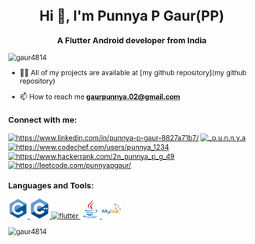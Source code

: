 <h1 align="center">Hi 👋, I'm Punnya P Gaur(PP)</h1>
<h3 align="center">A Flutter Android developer from India</h3>

<p align="left"> <img src="https://komarev.com/ghpvc/?username=gaur4814&label=Profile%20views&color=0e75b6&style=flat" alt="gaur4814" /> </p>

- 👨‍💻 All of my projects are available at [my github repository](my github repository)

- 📫 How to reach me **gaurpunnya.02@gmail.com**

<h3 align="left">Connect with me:</h3>
<p align="left">
<a href="https://linkedin.com/in/https://www.linkedin.com/in/punnya-p-gaur-8827a71b7/" target="blank"><img align="center" src="https://raw.githubusercontent.com/rahuldkjain/github-profile-readme-generator/master/src/images/icons/Social/linked-in-alt.svg" alt="https://www.linkedin.com/in/punnya-p-gaur-8827a71b7/" height="30" width="40" /></a>
<a href="https://instagram.com/_p.u.n.n.y.a" target="blank"><img align="center" src="https://raw.githubusercontent.com/rahuldkjain/github-profile-readme-generator/master/src/images/icons/Social/instagram.svg" alt="_p.u.n.n.y.a" height="30" width="40" /></a>
<a href="https://www.codechef.com/users/https://www.codechef.com/users/punnya_1234" target="blank"><img align="center" src="https://cdn.jsdelivr.net/npm/simple-icons@3.1.0/icons/codechef.svg" alt="https://www.codechef.com/users/punnya_1234" height="30" width="40" /></a>
<a href="https://www.hackerrank.com/https://www.hackerrank.com/2n_punnya_p_g_49" target="blank"><img align="center" src="https://raw.githubusercontent.com/rahuldkjain/github-profile-readme-generator/master/src/images/icons/Social/hackerrank.svg" alt="https://www.hackerrank.com/2n_punnya_p_g_49" height="30" width="40" /></a>
<a href="https://www.leetcode.com/https://leetcode.com/punnyapgaur/" target="blank"><img align="center" src="https://raw.githubusercontent.com/rahuldkjain/github-profile-readme-generator/master/src/images/icons/Social/leet-code.svg" alt="https://leetcode.com/punnyapgaur/" height="30" width="40" /></a>
</p>

<h3 align="left">Languages and Tools:</h3>
<p align="left"> <a href="https://www.cprogramming.com/" target="_blank" rel="noreferrer"> <img src="https://raw.githubusercontent.com/devicons/devicon/master/icons/c/c-original.svg" alt="c" width="40" height="40"/> </a> <a href="https://www.w3schools.com/cpp/" target="_blank" rel="noreferrer"> <img src="https://raw.githubusercontent.com/devicons/devicon/master/icons/cplusplus/cplusplus-original.svg" alt="cplusplus" width="40" height="40"/> </a> <a href="https://flutter.dev" target="_blank" rel="noreferrer"> <img src="https://www.vectorlogo.zone/logos/flutterio/flutterio-icon.svg" alt="flutter" width="40" height="40"/> </a> <a href="https://www.java.com" target="_blank" rel="noreferrer"> <img src="https://raw.githubusercontent.com/devicons/devicon/master/icons/java/java-original.svg" alt="java" width="40" height="40"/> </a> <a href="https://www.mysql.com/" target="_blank" rel="noreferrer"> <img src="https://raw.githubusercontent.com/devicons/devicon/master/icons/mysql/mysql-original-wordmark.svg" alt="mysql" width="40" height="40"/> </a> </p>

<p><img align="center" src="https://github-readme-stats.vercel.app/api/top-langs?username=gaur4814&show_icons=true&locale=en&layout=compact" alt="gaur4814" /></p>
